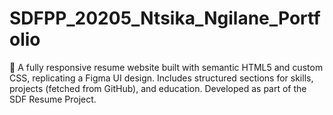 # SDFPP_20205_Ntsika_Ngilane_Portfolio
🚀 A fully responsive resume website built with semantic HTML5 and custom CSS, replicating a Figma UI design. Includes structured sections for skills, projects (fetched from GitHub), and education. Developed as part of the SDF Resume Project.
